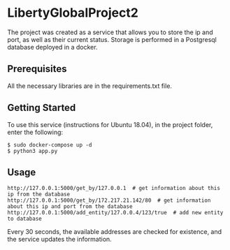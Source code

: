 # LibertyGlobalProject2
The project was created as a service that allows you to store the ip and port, as well as their current status. Storage is performed in a Postgresql database deployed in a docker.

## Prerequisites
All the necessary libraries are in the requirements.txt file.

## Getting Started
To use this service (instructions for Ubuntu 18.04), in the project folder, enter the following:
```
$ sudo docker-compose up -d
$ python3 app.py
```
## Usage
```
http://127.0.0.1:5000/get_by/127.0.0.1  # get information about this ip from the database
http://127.0.0.1:5000/get_by/172.217.21.142/80  # get information about this ip and port from the database
http://127.0.0.1:5000/add_entity/127.0.0.4/123/true  # add new entity to database
```
Every 30 seconds, the available addresses are checked for existence, and the service updates the information.
